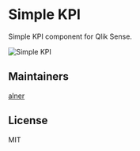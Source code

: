 # Simple KPI

Simple KPI component for Qlik Sense.

![Simple KPI](../../blob/screenshots/screenshots/SimpleKPI.png)

## Maintainers

[alner](https://github.com/alner)

## License

MIT